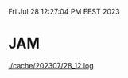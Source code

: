 Fri Jul 28 12:27:04 PM EEST 2023
# JAM
<a href='./cache/202307/28_12.log'>./cache/202307/28_12.log</a>
